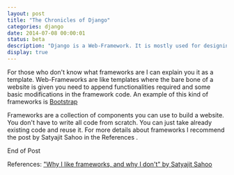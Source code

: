 ```yaml
---
layout: post
title: "The Chronicles of Django"
categories: django
date: 2014-07-08 00:00:01
status: beta
description: "Django is a Web-Framework. It is mostly used for designing the back-end for any website but is also useful for making good websites. Some of the websites are Disqus, Instagram, Pinterest,..."
display: true
---
```

For those who don't know what frameworks are I can explain you it as a template. Web-Frameworks are like templates where the bare bone of a website is given you need to append functionalities required and some basic modifications in the framework code. An example of this kind of frameworks is <a href="http://getbootstrap.com/">Bootstrap</a>

Frameworks are a collection of components you can use to build a website. You don't have to write all code from scratch. You can just take already existing code and reuse it. For more details about frameworks I recommend the post by Satyajit Sahoo in the References .

End of Post

References:
<a href="http://wibblystuff.blogspot.in/2014/05/why-i-like-frameworks-and-why-i-dont.html">"Why I like frameworks, and why I don't" by Satyajit Sahoo</a>

